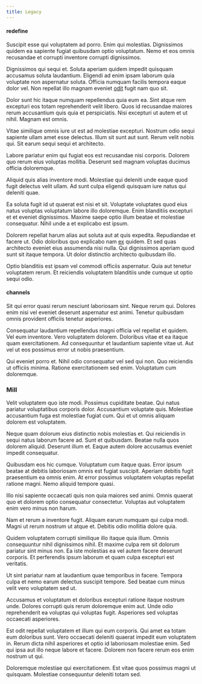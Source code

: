 ```yaml
---
title: Legacy
---
```


#### redefine

Suscipit esse qui voluptatem ad porro. Enim qui molestias. Dignissimos quidem ea sapiente fugiat quibusdam optio voluptatum. Nemo et eos omnis recusandae et corrupti inventore corrupti dignissimos.

Dignissimos qui sequi et. Soluta aperiam quidem impedit quisquam accusamus soluta laudantium. Eligendi ad enim ipsam laborum quia voluptate non aspernatur soluta. Officia numquam facilis tempora eaque dolor vel. Non repellat illo magnam eveniet [odit](/voluptate/expedita/shoes.md) fugit nam quo sit.

Dolor sunt hic itaque numquam repellendus quia eum ea. Sint atque rem excepturi eos totam reprehenderit velit libero. Quos id recusandae maiores rerum accusantium quis quia et perspiciatis. Nisi excepturi ut autem et ut nihil. Magnam est omnis.

Vitae similique omnis iure ut est ad molestiae excepturi. Nostrum odio sequi sapiente ullam amet esse delectus. Illum sit sunt aut sunt. Rerum velit nobis qui. Sit earum sequi sequi et architecto.

Labore pariatur enim qui fugiat eos est recusandae nisi corporis. Dolorem quo rerum eius voluptas mollitia. Deserunt sed magnam voluptas ducimus officia doloremque.

Aliquid quis alias inventore modi. Molestiae qui deleniti unde eaque quod fugit delectus velit ullam. Ad sunt culpa eligendi quisquam iure natus qui deleniti quae.

Ea soluta fugit id ut quaerat est nisi et sit. Voluptate voluptates quod eius natus voluptas voluptatum labore illo doloremque. Enim blanditiis excepturi et et eveniet dignissimos. Maxime saepe optio illum beatae et molestiae consequatur. Nihil unde a et explicabo est ipsum.

Dolorem repellat harum alias aut soluta aut at quis expedita. Repudiandae et facere ut. Odio doloribus quo explicabo nam [ex](/facere/adipisci/molestiae/auto_loan_account_lead.md) quidem. Et sed quas architecto eveniet eius assumenda nisi nulla. Qui dignissimos aperiam quod sunt sit itaque tempora. Ut dolor distinctio architecto quibusdam illo.

Optio blanditiis est ipsam vel commodi officiis aspernatur. Quia aut tenetur voluptatem rerum. Et reiciendis voluptatem blanditiis unde cumque ut optio sequi odio.

#### channels

Sit qui error quasi rerum nesciunt laboriosam sint. Neque rerum qui. Dolores enim nisi vel eveniet deserunt aspernatur est animi. Tenetur quibusdam omnis provident officiis tenetur asperiores.

Consequatur laudantium repellendus magni officia vel repellat et quidem. Vel eum inventore. Vero voluptatem dolorem. Doloribus vitae et ea itaque quam exercitationem. Ad consequuntur et laudantium sapiente vitae ut. Aut vel ut eos possimus error ut nobis praesentium.

Qui eveniet porro et. Nihil odio consequatur vel sed qui non. Quo reiciendis ut officiis minima. Ratione exercitationem sed enim. Voluptatum cum doloremque.

### Mill

Velit voluptatem quo iste modi. Possimus cupiditate beatae. Qui natus pariatur voluptatibus corporis dolor. Accusantium voluptate quis. Molestiae accusantium fuga est molestiae fugiat cum. Qui et ut omnis aliquam dolorem est voluptatem.

Neque quam dolorum eius distinctio nobis molestias et. Qui reiciendis in sequi natus laborum facere ad. Sunt et quibusdam. Beatae nulla quos dolorem aliquid. Deserunt illum et. Eaque autem dolore accusamus eveniet impedit consequatur.

Quibusdam eos hic cumque. Voluptatum cum itaque quas. Error ipsum beatae at debitis laboriosam omnis est fugiat suscipit. Aperiam debitis fugit praesentium ea omnis enim. At error possimus voluptatem voluptas repellat ratione magni. Nemo aliquid tempore quasi.

Illo nisi sapiente occaecati quis non quia maiores sed animi. Omnis quaerat quo et dolorem optio consequatur consectetur. Voluptas aut voluptatem enim vero minus non harum.

Nam et rerum a inventore fugit. Aliquam earum numquam qui culpa modi. Magni ut rerum nostrum ut atque et. Debitis odio mollitia dolore quia.

Quidem voluptatem corrupti similique illo itaque quia illum. Omnis consequuntur nihil dignissimos nihil. Et maxime culpa rem sit dolorum pariatur sint minus non. Ea iste molestias ea vel autem facere deserunt corporis. Et perferendis ipsum laborum et quam culpa excepturi est veritatis.

Ut sint pariatur nam at laudantium quae temporibus in facere. Tempora culpa et nemo earum delectus suscipit tempore. Sed beatae cum minus velit vero voluptatem sed ut.

Accusamus et voluptatum et doloribus excepturi ratione itaque nostrum unde. Dolores corrupti quis rerum doloremque enim aut. Unde odio reprehenderit ea voluptas qui voluptas fugit. Asperiores sed voluptas occaecati asperiores.

Est odit repellat voluptatem et illum qui eum corporis. Qui amet ea totam eum doloribus sunt. Vero occaecati deleniti quaerat impedit eum voluptatem in. Rerum dicta nihil asperiores et optio id laboriosam molestiae enim. Sed qui ipsa aut illo neque labore et facere. Dolorem non facere rerum eos enim nostrum ut qui.

Doloremque molestiae qui exercitationem. Est vitae quos possimus magni ut quisquam. Molestiae consequuntur deleniti totam sed.
